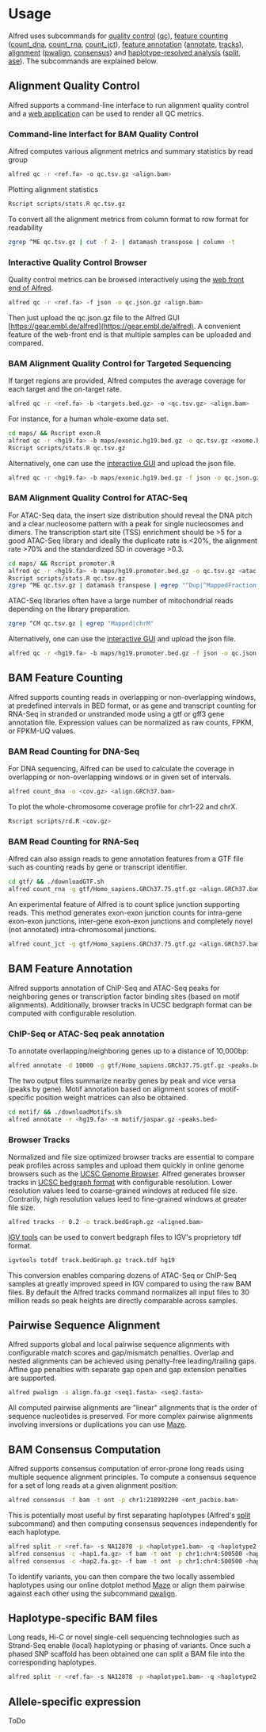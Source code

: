# Usage

Alfred uses subcommands for [quality control](#alignment-quality-control) ([qc](#alignment-quality-control)), [feature counting](#bam-feature-counting) ([count_dna](#bam-read-counting-for-dna-seq), [count_rna](#bam-read-counting-for-rna-seq), [count_jct](#bam-read-counting-for-rna-seq)), [feature annotation](#bam-feature-annotation) ([annotate](#chip-seq-or-atac-seq-peak-annotation), [tracks](#browser-tracks)), [alignment](#pairwise-sequence-alignment) ([pwalign](#pairwise-sequence-alignment), [consensus](#bam-consensus-computation)) and [haplotype-resolved analysis](#haplotype-specific-bam-files) ([split](#haplotype-specific-bam-files), [ase](#allele-specific-expression)). The subcommands are explained below.

## Alignment Quality Control

Alfred supports a command-line interface to run alignment quality control and a [web application](https://gear.embl.de) can be used to render all QC metrics.

### Command-line Interfact for BAM Quality Control

Alfred computes various alignment metrics and summary statistics by read group

```bash
alfred qc -r <ref.fa> -o qc.tsv.gz <align.bam>
```

Plotting alignment statistics

```bash
Rscript scripts/stats.R qc.tsv.gz
```

To convert all the alignment metrics from column format to row format for readability

```bash
zgrep ^ME qc.tsv.gz | cut -f 2- | datamash transpose | column -t
```

### Interactive Quality Control Browser

Quality control metrics can be browsed interactively using the [web front end of Alfred](https://gear.embl.de/alfred).

```bash
alfred qc -r <ref.fa> -f json -o qc.json.gz <align.bam>
```

Then just upload the qc.json.gz file to the Alfred GUI [https://gear.embl.de/alfred](https://gear.embl.de/alfred). A convenient feature of the web-front end is that multiple samples can be uploaded and compared.


### BAM Alignment Quality Control for Targeted Sequencing

If target regions are provided, Alfred computes the average coverage for each target and the on-target rate.

```bash
alfred qc -r <ref.fa> -b <targets.bed.gz> -o <qc.tsv.gz> <align.bam>
```

For instance, for a human whole-exome data set.

```bash
cd maps/ && Rscript exon.R
alfred qc -r <hg19.fa> -b maps/exonic.hg19.bed.gz -o qc.tsv.gz <exome.bam>
Rscript scripts/stats.R qc.tsv.gz
```

Alternatively, one can use the [interactive GUI](https://gear.embl.de/alfred) and upload the json file.

```bash
alfred qc -r <hg19.fa> -b maps/exonic.hg19.bed.gz -f json -o qc.json.gz <exome.bam>
```


### BAM Alignment Quality Control for ATAC-Seq

For ATAC-Seq data, the insert size distribution should reveal the DNA pitch and a clear nucleosome pattern with a peak for single nucleosomes and dimers. The transcription start site (TSS) enrichment should be >5 for a good ATAC-Seq library and ideally the duplicate rate is <20%, the alignment rate >70% and the standardized SD in coverage >0.3.

```bash
cd maps/ && Rscript promoter.R
alfred qc -r <hg19.fa> -b maps/hg19.promoter.bed.gz -o qc.tsv.gz <atac.bam>
Rscript scripts/stats.R qc.tsv.gz
zgrep ^ME qc.tsv.gz | datamash transpose | egrep "^Dup|^MappedFraction|^SD|^Enrich"
```

ATAC-Seq libraries often have a large number of mitochondrial reads depending on the library preparation.

```bash
zgrep ^CM qc.tsv.gz | egrep "Mapped|chrM"
```

Alternatively, one can use the [interactive GUI](https://gear.embl.de/alfred) and upload the json file.

```bash
alfred qc -r <hg19.fa> -b maps/hg19.promoter.bed.gz -f json -o qc.json.gz <atac.bam>
```

## BAM Feature Counting

Alfred supports counting reads in overlapping or non-overlapping windows, at predefined intervals in BED format,
or as gene and transcript counting for RNA-Seq in stranded or unstranded mode using a gtf or gff3 gene annotation
file. Expression values can be normalized as raw counts, FPKM, or FPKM-UQ values.

### BAM Read Counting for DNA-Seq

For DNA sequencing, Alfred can be used to calculate the coverage in overlapping or non-overlapping windows or in given set of intervals.

```bash
alfred count_dna -o <cov.gz> <align.GRCh37.bam>
```

To plot the whole-chromosome coverage profile for chr1-22 and chrX.

```bash
Rscript scripts/rd.R <cov.gz>
```

### BAM Read Counting for RNA-Seq

Alfred can also assign reads to gene annotation features from a GTF file such as counting reads by gene or transcript identifier.

```bash
cd gtf/ && ./downloadGTF.sh
alfred count_rna -g gtf/Homo_sapiens.GRCh37.75.gtf.gz <align.GRCh37.bam>
```

An experimental feature of Alfred is to count splice junction supporting reads. This method generates exon-exon junction counts for intra-gene exon-exon junctions, inter-gene exon-exon junctions and completely novel (not annotated) intra-chromosomal junctions.

```bash
alfred count_jct -g gtf/Homo_sapiens.GRCh37.75.gtf.gz <align.GRCh37.bam>
```

## BAM Feature Annotation

Alfred supports annotation of ChIP-Seq and ATAC-Seq peaks for neighboring genes or transcription factor binding sites (based on motif alignments). Additionally, browser tracks in UCSC bedgraph format can be computed with configurable resolution.

### ChIP-Seq or ATAC-Seq peak annotation

To annotate overlapping/neighboring genes up to a distance of 10,000bp:

```bash
alfred annotate -d 10000 -g gtf/Homo_sapiens.GRCh37.75.gtf.gz <peaks.bed>
```

The two output files summarize nearby genes by peak and vice versa (peaks by gene). Motif annotation based on alignment scores of motif-specific position weight matrices can also be obtained.

```bash
cd motif/ && ./downloadMotifs.sh
alfred annotate -r <hg19.fa> -m motif/jaspar.gz <peaks.bed>
```

### Browser Tracks

Normalized and file size optimized browser tracks are essential to compare peak profiles across samples and upload them quickly in online genome browsers such as the [UCSC Genome Browser](https://genome.ucsc.edu/). Alfred generates browser tracks in [UCSC bedgraph format](https://genome.ucsc.edu/goldenpath/help/bedgraph.html) with configurable resolution. Lower resolution values leed to coarse-grained windows at reduced file size. Contrarily, high resolution values leed to fine-grained windows at greater file size.

```bash
alfred tracks -r 0.2 -o track.bedGraph.gz <aligned.bam>
```

[IGV tools](https://software.broadinstitute.org/software/igv/igvtools) can be used to convert bedgraph files to IGV's proprietory tdf format.

```bash
igvtools totdf track.bedGraph.gz track.tdf hg19
```

This conversion enables comparing dozens of ATAC-Seq or ChIP-Seq samples at greatly improved speed in IGV compared to using the raw BAM files. By default the Alfred tracks command normalizes all input files to 30 million reads so peak heights are directly comparable across samples.

## Pairwise Sequence Alignment

Alfred supports global and local pairwise sequence alignments with configurable match scores and gap/mismatch penalties. Overlap and nested alignments can be achieved using penalty-free leading/trailing gaps. Affine gap penalties with separate gap open and gap extension penalties are supported.

```bash
alfred pwalign -a align.fa.gz <seq1.fasta> <seq2.fasta>
```

All computed pairwise alignments are "linear" alignments that is the order of sequence nucleotides is preserved. For more complex pairwise alignments involving inversions or duplications you can use [Maze](https://gear.embl.de/maze/).

## BAM Consensus Computation

Alfred supports consensus computation of error-prone long reads using multiple sequence alignment principles. To compute a consensus sequence for a set of long reads at a given alignment position:

```bash
alfred consensus -f bam -t ont -p chr1:218992200 <ont_pacbio.bam>
```

This is potentially most useful by first separating haplotypes (Alfred's [split](#haplotype-specific-bam-files) subcommand) and then computing consensus sequences independently for each haplotype.

```bash
alfred split -r <ref.fa> -s NA12878 -p <haplotype1.bam> -q <haplotype2.bam> -v <phased.snps.bcf> <input.bam>
alfred consensus -c <hap1.fa.gz> -f bam -t ont -p chr1:chr4:500500 <haplotype1.bam>
alfred consensus -c <hap2.fa.gz> -f bam -t ont -p chr1:chr4:500500 <haplotype2.bam>
```

To identify variants, you can then compare the two locally assembled haplotypes using our online dotplot method [Maze](https://gear.embl.de/maze) or align them pairwise against each other using the subcommand [pwalign](#pairwise-sequence-alignment).


## Haplotype-specific BAM files

Long reads, Hi-C or novel single-cell sequencing technologies such as Strand-Seq enable (local) haplotyping or phasing of variants. Once such a phased SNP scaffold has been obtained one can split a BAM file into the corresponding haplotypes.

```bash
alfred split -r <ref.fa> -s NA12878 -p <haplotype1.bam> -q <haplotype2.bam> -v <phased.snps.bcf> <input.bam>
```

## Allele-specific expression

ToDo
